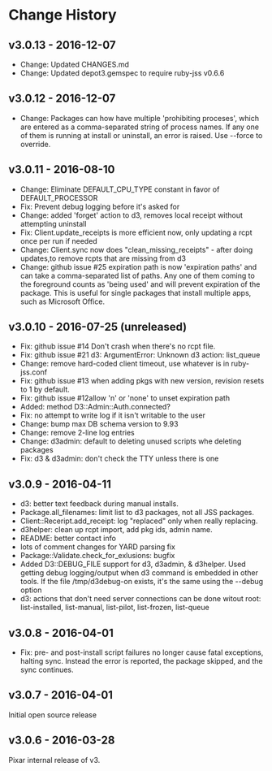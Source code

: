 # Change History

## v3.0.13 - 2016-12-07

- Change: Updated CHANGES.md
- Change: Updated depot3.gemspec to require ruby-jss v0.6.6

## v3.0.12 - 2016-12-07

- Change: Packages can how have multiple 'prohibiting proceses', which are entered as a comma-separated string of process names. If any one of them is running at install or uninstall, an error is raised. Use --force to override.


## v3.0.11 - 2016-08-10

- Change: Eliminate DEFAULT_CPU_TYPE constant in favor of DEFAULT_PROCESSOR
- Fix: Prevent debug logging before it's asked for
- Change: added 'forget' action to d3, removes local receipt without attempting uninstall
- Fix: Client.update_receipts is more efficient now, only updating a rcpt once per run if needed
- Change: Client.sync now does "clean_missing_receipts" - after doing updates,to remove rcpts that are missing from d3
- Change: github issue #25 expiration path is now 'expiration paths' and can take a comma-separated list of paths. Any one of them coming to the foreground counts as 'being used' and will prevent expiration of the package. This is useful for single packages that install multiple apps, such as Microsoft Office.

## v3.0.10 - 2016-07-25 (unreleased)

- Fix: github issue #14 Don't crash when there's no rcpt file.
- Fix: github issue #21 d3: ArgumentError: Unknown d3 action: list_queue
- Change: remove hard-coded client timeout, use whatever is in ruby-jss.conf
- Fix: github issue #13 when adding pkgs with new version, revision resets to 1 by default.
- Fix: github issue #12allow 'n' or 'none' to unset expiration path
- Added: method D3::Admin::Auth.connected?
- Fix: no attempt to write log if it isn't writable to the user
- Change: bump max DB schema version to 9.93
- Change: remove 2-line log entries
- Change: d3admin: default to deleting unused scripts whe deleting packages
- Fix: d3 & d3admin: don't check the TTY unless there is one

## v3.0.9 - 2016-04-11

- d3: better text feedback during manual installs.
- Package.all_filenames: limit list to d3 packages, not all JSS packages.
- Client::Receript.add\_receipt: log "replaced" only when really replacing.
- d3helper: clean up rcpt import, add pkg ids, admin name.
- README: better contact info
- lots of comment changes for YARD parsing fix
- Package::Validate.check\_for\_exlusions: bugfix
- Added D3::DEBUG_FILE support for d3, d3admin, & d3helper. Used getting debug logging/output when d3 command is embedded in other tools. If the file /tmp/d3debug-on exists, it's the same using the --debug option
- d3: actions that don't need server connections can be done witout root: list-installed, list-manual, list-pilot, list-frozen, list-queue

## v3.0.8 - 2016-04-01

- Fix: pre- and post-install script failures no longer cause fatal exceptions, halting sync. Instead the error is reported, the package skipped, and the sync continues.

## v3.0.7 - 2016-04-01

Initial open source release

## v3.0.6 - 2016-03-28

Pixar internal release of v3.

